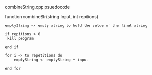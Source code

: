 
combineString.cpp psuedocode

function combineStr(string Input, int repitions)

    emptyString <- empty string to hold the value of the final string

    if repitions > 0
     kill program 

    end if

    for i <- to repetitions do
        emptyString <- emptyString + input

    end for




   


